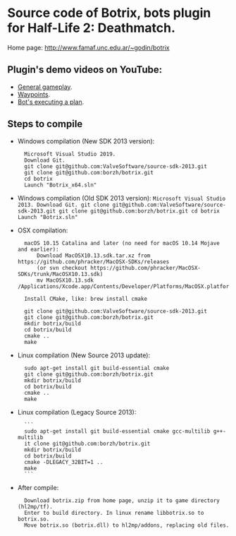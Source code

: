 Source code of Botrix, bots plugin for Half-Life 2: Deathmatch.
===============================================================

Home page: http://www.famaf.unc.edu.ar/~godin/botrix


Plugin's demo videos on YouTube:
----------------
- [General gameplay](http://www.youtube.com/watch?v=6MCQTqh8Z9c).
- [Waypoints](http://www.youtube.com/watch?v=rDhOGZde0s4).
- [Bot's executing a plan](http://www.youtube.com/watch?v=ciSjeTX-0gI).


Steps to compile
----------------

- Windows compilation (New SDK 2013 version):

        Microsoft Visual Studio 2019.
        Download Git.
        git clone git@github.com:ValveSoftware/source-sdk-2013.git
        git clone git@github.com:borzh/botrix.git
        cd botrix
        Launch "Botrix_x64.sln"

- Windows compilation (Old SDK 2013 version):
        ```
        Microsoft Visual Studio 2013.
        Download Git.
        git clone git@github.com:ValveSoftware/source-sdk-2013.git
        git clone git@github.com:borzh/botrix.git
        cd botrix
        Launch "Botrix.sln"
        ```
- OSX compilation:

        macOS 10.15 Catalina and later (no need for macOS 10.14 Mojave and earlier):
            Download MacOSX10.13.sdk.tar.xz from https://github.com/phracker/MacOSX-SDKs/releases
            (or svn checkout https://github.com/phracker/MacOSX-SDKs/trunk/MacOSX10.13.sdk)
            mv MacOSX10.13.sdk /Applications/Xcode.app/Contents/Developer/Platforms/MacOSX.platform/Developer/SDKs/
        
        Install CMake, like: brew install cmake
        
        git clone git@github.com:ValveSoftware/source-sdk-2013.git
        git clone git@github.com:borzh/botrix.git
        mkdir botrix/build
        cd botrix/build
        cmake ..
        make

- Linux compilation (New Source 2013 update):

        sudo apt-get install git build-essential cmake
        git clone git@github.com:borzh/botrix.git
        mkdir botrix/build
        cd botrix/build
        cmake ..
        make

- Linux compilation (Legacy Source 2013):
  
        ```
        sudo apt-get install git build-essential cmake gcc-multilib g++-multilib
        it clone git@github.com:borzh/botrix.git
        mkdir botrix/build
        cd botrix/build
        cmake -DLEGACY_32BIT=1 ..
        make
        ```  
        
- After compile:

        Download botrix.zip from home page, unzip it to game directory (hl2mp/tf).
        Enter to build directory. In linux rename libbotrix.so to botrix.so.
        Move botrix.so (botrix.dll) to hl2mp/addons, replacing old files.

